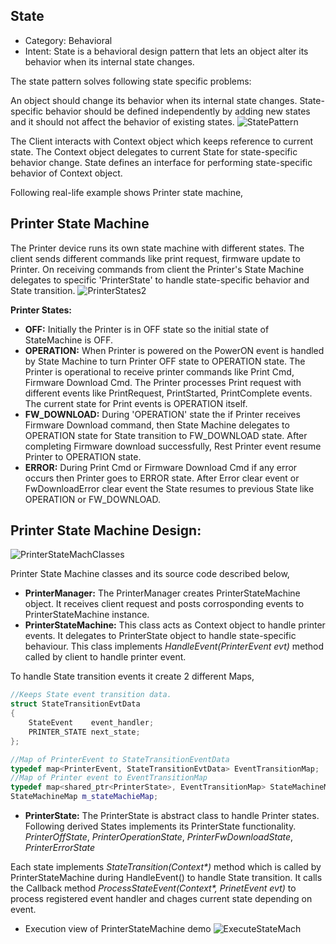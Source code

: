 ## State
* Category: Behavioral
* Intent:  State is a behavioral design pattern that lets an object alter its behavior when its internal state changes.
 
The state pattern solves following state specific problems:

An object should change its behavior when its internal state changes.
State-specific behavior should be defined independently by adding new states and it should not affect the behavior of existing states.
![StatePattern](https://user-images.githubusercontent.com/6056609/71622284-ae0b0e80-2bfa-11ea-9ef4-acaabdad4279.png)

The Client interacts with Context object which keeps reference to current state. The Context object delegates to current State for state-specific behavior change. State defines an interface for performing state-specific behavior of Context object.

Following real-life example shows Printer state machine,

## Printer State Machine
The Printer device runs its own state machine with different states. The client sends different commands like print request, firmware update to Printer. On receiving commands from client the Printer's State Machine delegates to specific 'PrinterState' to handle state-specific behavior and State transition.
![PrinterStates2](https://user-images.githubusercontent.com/6056609/71623008-941ffa80-2bff-11ea-9a37-f39aeb91343e.png)

**Printer States:**
* **OFF:** Initially the Printer is in OFF state so the initial state of StateMachine is OFF.
* **OPERATION:** When Printer is powered on the PowerON event is handled by State Machine to turn Printer OFF state to OPERATION state.
The Printer is operational to receive printer commands like Print Cmd, Firmware Download Cmd.
The Printer processes Print request with different events like PrintRequest, PrintStarted, PrintComplete events. The current state for Print events is OPERATION itself.
* **FW_DOWNLOAD:** During 'OPERATION' state the if Printer receives Firmware Download command, then State Machine delegates to OPERATION state for State transition to FW_DOWNLOAD state. After completing Firmware download successfully, Rest Printer event resume Printer to OPERATION state.
* **ERROR:** During Print Cmd or Firmware Download Cmd if any error occurs then Printer goes to ERROR state. After Error clear event or FwDownloadError clear event the State resumes to previous State like OPERATION or FW_DOWNLOAD.

## Printer State Machine Design:
![PrinterStateMachClasses](https://user-images.githubusercontent.com/6056609/71623438-9cc60000-2c02-11ea-91cb-4db9cfe4f698.png)

Printer State Machine classes and its source code described below,
* **PrinterManager:** The PrinterManager creates PrinterStateMachine object. It receives client request and posts corrosponding events to PrinterStateMachine instance.
* **PrinterStateMachine:** This class acts as Context object to handle printer events. It delegates to PrinterState object to handle state-specific behaviour. This class implements _HandleEvent(PrinterEvent evt)_ method called by client to handle printer event.

To handle State transition events it create 2 different Maps,
```C++
//Keeps State event transition data.
struct StateTransitionEvtData
{
	StateEvent    event_handler;
	PRINTER_STATE next_state;
};

//Map of PrinterEvent to StateTransitionEventData
typedef map<PrinterEvent, StateTransitionEvtData> EventTransitionMap;
//Map of Printer event to EventTransitionMap 
typedef map<shared_ptr<PrinterState>, EventTransitionMap> StateMachineMap;
StateMachineMap m_stateMachieMap;
```

* **PrinterState:** The PrinterState is abstract class to handle Printer states. Following derived States implements its PrinterState functionality.\
_PrinterOffState_,
_PrinterOperationState_,
_PrinterFwDownloadState_,
_PrinterErrorState_

Each state implements _StateTransition(Context*)_ method which is called by PrinterStateMachine during HandleEvent() to handle State transition. It calls the Callback method _ProcessStateEvent(Context*, PrinetEvent evt)_ to process registered event handler and chages current state depending on event.

* Execution view of PrinterStateMachine demo
![ExecuteStateMach](https://user-images.githubusercontent.com/6056609/71624040-891c9880-2c06-11ea-9e6f-bed5d405aea3.png)
